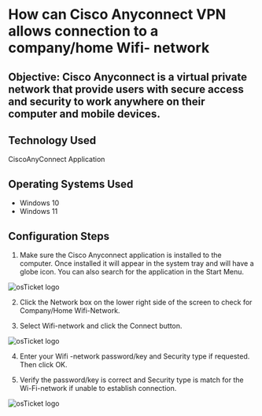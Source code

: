 
<h1>How can Cisco Anyconnect VPN allows connection to a company/home Wifi- network</h1>

<h2>Objective: Cisco Anyconnect is a virtual private network that provide users with secure access and security to work anywhere on their computer and mobile devices.</h2>

<h2>Technology Used</h2>

CiscoAnyConnect Application

<h2>Operating Systems Used </h2>

- Windows 10</b> 
- Windows 11</b> 

<h2>Configuration Steps</h2>

1.	Make sure the Cisco Anyconnect application is installed to the computer. Once installed it will appear in the system tray and will have a globe icon. You can also search for the application in the Start Menu.
<img src="https://i.imgur.com/RlrS91u.jpg" alt="osTicket logo"/>

2.	Click the Network box on the lower right side of the screen to check for Company/Home Wifi-Network. 

3.	Select Wifi-network and click the Connect button.
<img src="https://i.imgur.com/R8Fpd5w.jpg" alt="osTicket logo"/>


4.	Enter your Wifi -network password/key and Security type if requested. Then click OK.

5.	Verify the password/key is correct and Security type is match for the Wi-Fi-network if unable to establish connection.                                               

<img src="https://i.imgur.com/jj7wCQm.jpg" alt="osTicket logo"/>
  
  
